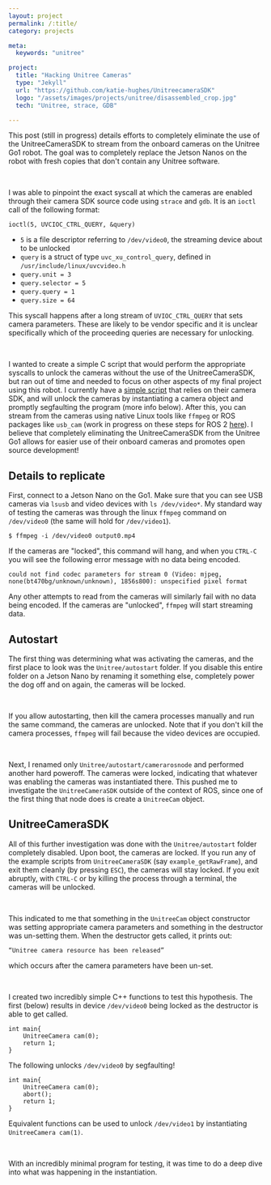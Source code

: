 ```yaml
---
layout: project
permalink: /:title/
category: projects

meta:
  keywords: "unitree"

project:
  title: "Hacking Unitree Cameras"
  type: "Jekyll"
  url: "https://github.com/katie-hughes/UnitreecameraSDK"
  logo: "/assets/images/projects/unitree/disassembled_crop.jpg"
  tech: "Unitree, strace, GDB"

---
```


This post (still in progress) details efforts to completely eliminate the use of the UnitreeCameraSDK to stream from the onboard cameras on the Unitree Go1 robot. The goal was to completely replace the Jetson Nanos on the robot with fresh copies that don't contain any Unitree software. 

<br>

I was able to pinpoint the exact syscall at which the cameras are enabled through their camera SDK source code using `strace` and `gdb`. It is an `ioctl` call of the following format:
```
ioctl(5, UVCIOC_CTRL_QUERY, &query)
```
*  `5` is a file descriptor referring to `/dev/video0`, the streaming device about to be unlocked
*  `query` is a struct of type `uvc_xu_control_query`, defined in `/usr/include/linux/uvcvideo.h`
*  `query.unit = 3`
*  `query.selector = 5`
*  `query.query = 1`
*  `query.size = 64`

This syscall happens after a long stream of `UVIOC_CTRL_QUERY` that sets camera parameters. These are likely to be vendor specific and it is unclear specifically which of the proceeding queries are necessary for unlocking.

<br>

I wanted to create a simple C script that would perform the appropriate syscalls to unlock the cameras without the use of the UnitreeCameraSDK, but ran out of time and needed to focus on other aspects of my final project using this robot. I currently have a <a href="https://github.com/katie-hughes/UnitreecameraSDK" target="_blank"><u>simple script</u></a> that relies on their camera SDK, and will unlock the cameras by instantiating a camera object and promptly segfaulting the program (more info below). After this, you can stream from the cameras using native Linux tools like `ffmpeg` or ROS packages like `usb_cam` (work in progress on these steps for ROS 2 <a href="https://github.com/katie-hughes/unitree_stream_camera" target="_blank"><u>here</u></a>). I believe that completely eliminating the UnitreeCameraSDK from the Unitree Go1 allows for easier use of their onboard cameras and promotes open source development! 

## Details to replicate
First, connect to a Jetson Nano on the Go1. Make sure that you can see USB cameras via `lsusb` and video devices with `ls /dev/video*`. My standard way of testing the cameras was through the linux `ffmpeg` command on `/dev/video0` (the same will hold for `/dev/video1`).
```
$ ffmpeg -i /dev/video0 output0.mp4
```
If the cameras are "locked", this command will hang, and when you `CTRL-C` you will see the following error message with no data being encoded.
```
could not find codec parameters for stream 0 (Video: mjpeg, none(bt470bg/unknown/unknown), 1856s800): unspecified pixel format
```
Any other attempts to read from the cameras will similarly fail with no data being encoded. If the cameras are "unlocked", `ffmpeg` will start streaming data.

## Autostart

The first thing was determining what was activating the cameras, and the first place to look was the `Unitree/autostart` folder. If you disable this entire folder on a Jetson Nano by renaming it something else, completely power the dog off and on again, the cameras will be locked.

<br>

If you allow autostarting, then kill the camera processes manually and run the same command, the cameras are unlocked. Note that if you don't kill the camera processes, `ffmpeg` will fail because the video devices are occupied.

<br>

Next, I renamed only `Unitree/autostart/camerarosnode` and performed another hard poweroff. The cameras were locked, indicating that whatever was enabling the cameras was instantiated there. This pushed me to investigate the `UnitreeCameraSDK` outside of the context of ROS, since one of the first thing that node does is create a `UnitreeCam` object.

## UnitreeCameraSDK

All of this further investigation was done with the `Unitree/autostart` folder completely disabled. Upon boot, the cameras are locked. If you run any of the example scripts from `UnitreeCameraSDK` (say `example_getRawFrame`), and exit them cleanly (by pressing `ESC`), the cameras will stay locked. If you exit abruptly, with `CTRL-C` or by killing the process through a terminal, the cameras will be unlocked. 

<br>

This indicated to me that something in the `UnitreeCam` object constructor was setting appropriate camera parameters and something in the destructor was un-setting them. When the destructor gets called, it prints out:
```
“Unitree camera resource has been released”
```
which occurs after the camera parameters have been un-set.

<br>

I created two incredibly simple C++ functions to test this hypothesis. The first (below) results in device `/dev/video0` being locked as the destructor is able to get called.
```
int main{
	UnitreeCamera cam(0);
	return 1;
}
```
The following unlocks `/dev/video0` by segfaulting!
```
int main{
	UnitreeCamera cam(0);
	abort();
	return 1;
}
```
Equivalent functions can be used to unlock `/dev/video1` by instantiating `UnitreeCamera cam(1)`.

<br>

With an incredibly minimal program for testing, it was time to do a deep dive into what was happening in the instantiation.


<br><br>

